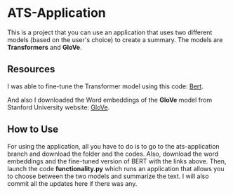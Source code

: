 # ATS-Application

This is a project that you can use an application that uses two different models (based on the user's choice) to create a summary. The models are __Transformers__ and __GloVe__.

## Resources
I was able to fine-tune the Transformer model using this code: [Bert](https://www.kaggle.com/code/lusfernandotorres/text-summarization-with-large-language-models/notebook).

And also I downloaded the Word embeddings of the __GloVe__ model from Stanford University website: [GloVe](https://nlp.stanford.edu/projects/glove/).

## How to Use
For using the application, all you have to do is to go to the ats-application branch and download the folder and the codes. Also, download the word embeddings and the fine-tuned version of BERT with the links above. Then, launch the code __functionality.py__ which runs an application that allows you to choose between the two models and summarize the text.
I will also commit all the updates here if there was any.  
